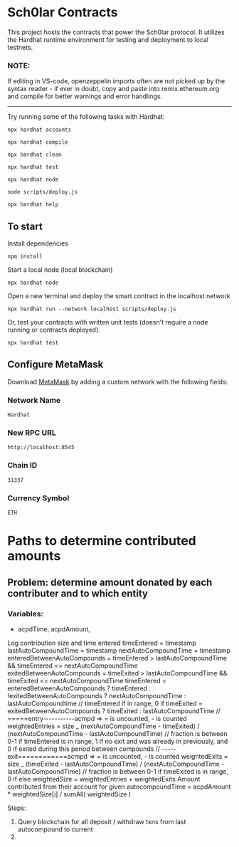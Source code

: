 # Sch0lar Contracts

This project hosts the contracts that power the Sch0lar protocol. It utilizes the Hardhat runtime environment for testing and deployment to local testnets.

### NOTE:

If editing in VS-code, openzeppelin imports often are not picked up by the syntax reader - if ever in doubt, copy and paste into remix.ethereum.org and compile for better warnings and error handlings.

---

Try running some of the following tasks with Hardhat:

```shell
npx hardhat accounts

npx hardhat compile

npx hardhat clean

npx hardhat test

npx hardhat node

node scripts/deploy.js

npx hardhat help
```

## To start

Install dependencies

```shell
npm install
```

Start a local node (local blockchain)

```shell
npx hardhat node
```

Open a new terminal and deploy the smart contract in the localhost network

```shell
npx hardhat run --network localhost scripts/deploy.js
```

Or, test your contracts with written unit tests (doesn't require a node running or contracts deployed).

```shell
npx hardhat test
```

## Configure MetaMask

Download [MetaMask](https://metamask.io) by adding a custom network with the following fields:

### Network Name

`Hardhat`

### New RPC URL

`http://localhost:8545`

### Chain ID

`31337`

### Currency Symbol

`ETH`

# Paths to determine contributed amounts

## Problem: determine amount donated by each contributer and to which entity

### Variables:

- acpdTime, acpdAmount,

Log contribution size and time entered
timeEntered = timestamp
lastAutoCompoundTime = timestamp
nextAutoCompoundTime = timestamp
enteredBetweenAutoCompounds = timeEntered > lastAutoCompoundTime && timeEntered <= nextAutoCompoundTime
exitedBetweenAutoCompounds = timeExited > lastAutoCompoundTime && timeExited <= nextAutoCompoundTime
timeEntered = enteredBetweenAutoCompounds ? timeEntered : !exitedBetweenAutoCompounds ? nextAutoCompoundTime : lastAutoCompoundtime // timeEntered if in range, 0 if
timeExited = exitedBetweenAutoCompounds ? timeExited : lastAutoCompoundTime
// =====entry-----------acmpd => = is uncounted, - is counted
weightedEntries = size _ (nextAutoCompoundTime - timeExited) / (nextAutoCompoundTime - lastAutoCompoundTime) // fraction is between 0-1 if timeEntered is in range, 1 if no exit and was already in previously, and 0 if exited during this period between compounds
// -----exit============acmpd => = is uncounted, - is counted
weightedExits = size _ (timeExited - lastAutoCompoundTime) / (nextAutoCompoundTime - lastAutoCompoundTime) // fraction is between 0-1 if timeExited is in range, 0 if else
weightedSize = weightedEntries + weightedExits
Amount contributed from their account for given autocompoundTime = acpdAmount \* weightedSize[i] / sumAll( weightedSize )

Steps:

1. Query blockchain for all deposit / withdraw txns from last autocompound to current
2.
